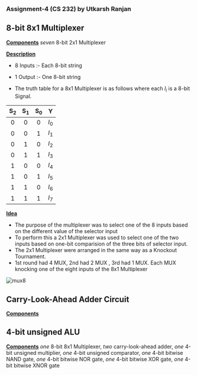 ### Assignment-4 (CS 232) by Utkarsh Ranjan

## 8-bit 8x1 Multiplexer

**<u>Components</u>**
*seven* 8-bit 2x1 Multiplexer

**<u>Description</u>**

* 8 Inputs :- Each 8-bit string
* 1 Output :- One 8-bit string

* The truth table for a 8x1 Multiplexer is as follows where each $I_i$ is a 8-bit Signal.

| $\mathbf{S_2}$ | $\mathbf{S_1}$ | $\mathbf{S_0}$ | **Y** |
| :------------: | :------------: | :------------: | :---: |
|       0        |       0        |       0        | $I_0$ |
|       0        |       0        |       1        | $I_1$ |
|       0        |       1        |       0        | $I_2$ |
|       0        |       1        |       1        | $I_3$ |
|       1        |       0        |       0        | $I_4$ |
|       1        |       0        |       1        | $I_5$ |
|       1        |       1        |       0        | $I_6$ |
|       1        |       1        |       1        | $I_7$ |

**<u>Idea</u>**

* The purpose of the multiplexer was to select one of the 8 inputs based on the different value of the selector input
* To perform this a 2x1 Multiplexer was used to select one of the two inputs based on one-bit comparision of the three bits of selector input.
* The 2x1 Multiplexer were arranged in the same way as a Knockout Tournament. 
* 1st round had 4 MUX, 2nd had 2 MUX , 3rd had 1 MUX. Each MUX knocking one of the eight inputs of the 8x1 Multiplexer

![mux8](/home/utkarsh/Pictures/mux8.png)

## Carry-Look-Ahead Adder Circuit

**<u>Components</u>**


## 4-bit unsigned ALU

**<u>Components</u>**
*one* 8-bit 8x1 Multiplexer, *two* carry-look-ahead adder, *one* 4-bit unsigned multiplier, *one* 4-bit unsigned comparator, *one* 4-bit bitwise NAND gate, *one* 4-bit bitwise NOR gate, *one* 4-bit bitwise XOR gate, *one* 4-bit bitwise XNOR gate 

